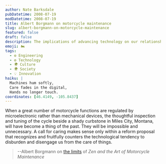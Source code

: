 ```yaml
---
author: Nate Barksdale
pubDatetime: 2008-07-19
modDatetime: 2008-07-19
title: Albert Borgmann on motorcycle maintenance
slug: albert-borgmann-on-motorcycle-maintenance
featured: false
draft: false
description: The implications of advancing technology on our relationship with motorcycles and the care they require.
emoji: 🏍️
tags:
  - ⚙️ Engineering
  - ⚙️ Technology
  - 🌍 Culture
  - 🌍 Society
  - 💡 Innovation
haiku: |
  Machines hum softly,  
  Care fades in the digital,  
  Hands no longer touch.
coordinates: [46.4149, -105.8437]
---
```


When a great number of motorcycle functions are regulated by microelectronic rather than mechanical devices, the thoughtful inspection and tuning of the cycle beside a shady curbstone in Miles City, Montana, will have become a thing of the past. They will be impossible and unnecessary. A call for caring makes sense only within a reform proposal that recognizes and fruitfully counters the technological tendency to disburden and disengage us from the care of things.

> --Albert Borgmann on [the limits](http://books.google.com/books?id=qS3pJL_BcdkC&pg=PA160&dq=Borgmann+Zen&ei=srJ3SOjNO5y4iQHplN2HCA&sig=ACfU3U12lRyT3Hdvatw9mp3Rg-4BSpMd2w) of _Zen and the Art of Motorcycle Maintenance_
